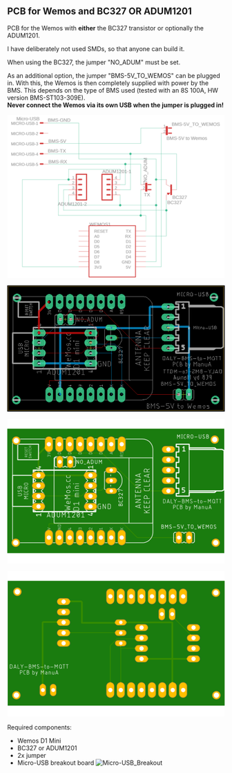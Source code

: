 <h2>PCB for Wemos and BC327 OR ADUM1201</h2>

PCB for the Wemos with <b>either</b> the BC327 transistor or optionally the ADUM1201.

I have deliberately not used SMDs, so that anyone can build it.

When using the BC327, the jumper "NO_ADUM" must be set.

As an additional option, the jumper "BMS-5V_TO_WEMOS" can be plugged in. With this, the Wemos is then completely supplied with power by the BMS. This depends on the type of BMS used (tested with an 8S 100A, HW version BMS-ST103-309E). <br>
<b>Never connect the Wemos via its own USB when the jumper is plugged in!</b><br>

![DALY-BMS-to-MQTT_Schematic](DALY-BMS-to-MQTT_Schematic.png) 

![DALY-BMS-to-MQTT_Board](DALY-BMS-to-MQTT_Board.png) 

![DALY-BMS-to-MQTT_TopSide](DALY-BMS-to-MQTT_TopSide.png) 

![DALY-BMS-to-MQTT_BottomSide](DALY-BMS-to-MQTT_BottomSide.png) 

Required components:
- Wemos D1 Mini
- BC327 or ADUM1201
- 2x jumper
- Micro-USB breakout board
![Micro-USB_Breakout](Micro-USB_Breakout.png)